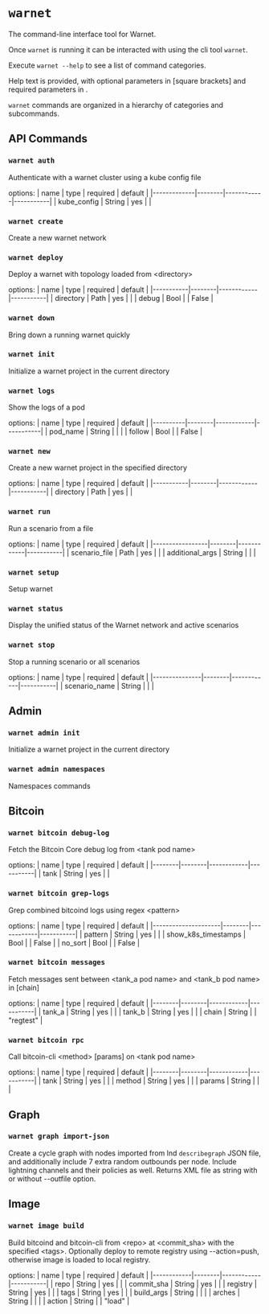 # `warnet`

The command-line interface tool for Warnet.

Once `warnet` is running it can be interacted with using the cli tool `warnet`.

Execute `warnet --help` to see a list of command categories.

Help text is provided, with optional parameters in [square brackets] and required
parameters in <angle brackets>.

`warnet` commands are organized in a hierarchy of categories and subcommands.

## API Commands

### `warnet auth`
Authenticate with a warnet cluster using a kube config file

options:
| name        | type   | required   | default   |
|-------------|--------|------------|-----------|
| kube_config | String | yes        |           |

### `warnet create`
Create a new warnet network


### `warnet deploy`
Deploy a warnet with topology loaded from \<directory>

options:
| name      | type   | required   | default   |
|-----------|--------|------------|-----------|
| directory | Path   | yes        |           |
| debug     | Bool   |            | False     |

### `warnet down`
Bring down a running warnet quickly


### `warnet init`
Initialize a warnet project in the current directory


### `warnet logs`
Show the logs of a pod

options:
| name     | type   | required   | default   |
|----------|--------|------------|-----------|
| pod_name | String |            |           |
| follow   | Bool   |            | False     |

### `warnet new`
Create a new warnet project in the specified directory

options:
| name      | type   | required   | default   |
|-----------|--------|------------|-----------|
| directory | Path   | yes        |           |

### `warnet run`
Run a scenario from a file

options:
| name            | type   | required   | default   |
|-----------------|--------|------------|-----------|
| scenario_file   | Path   | yes        |           |
| additional_args | String |            |           |

### `warnet setup`
Setup warnet


### `warnet status`
Display the unified status of the Warnet network and active scenarios


### `warnet stop`
Stop a running scenario or all scenarios

options:
| name          | type   | required   | default   |
|---------------|--------|------------|-----------|
| scenario_name | String |            |           |

## Admin

### `warnet admin init`
Initialize a warnet project in the current directory


### `warnet admin namespaces`
Namespaces commands


## Bitcoin

### `warnet bitcoin debug-log`
Fetch the Bitcoin Core debug log from \<tank pod name>

options:
| name   | type   | required   | default   |
|--------|--------|------------|-----------|
| tank   | String | yes        |           |

### `warnet bitcoin grep-logs`
Grep combined bitcoind logs using regex \<pattern>

options:
| name                | type   | required   | default   |
|---------------------|--------|------------|-----------|
| pattern             | String | yes        |           |
| show_k8s_timestamps | Bool   |            | False     |
| no_sort             | Bool   |            | False     |

### `warnet bitcoin messages`
Fetch messages sent between \<tank_a pod name> and \<tank_b pod name> in [chain]

options:
| name   | type   | required   | default   |
|--------|--------|------------|-----------|
| tank_a | String | yes        |           |
| tank_b | String | yes        |           |
| chain  | String |            | "regtest" |

### `warnet bitcoin rpc`
Call bitcoin-cli \<method> [params] on \<tank pod name>

options:
| name   | type   | required   | default   |
|--------|--------|------------|-----------|
| tank   | String | yes        |           |
| method | String | yes        |           |
| params | String |            |           |

## Graph

### `warnet graph import-json`
Create a cycle graph with nodes imported from lnd `describegraph` JSON file,
    and additionally include 7 extra random outbounds per node. Include lightning
    channels and their policies as well.
    Returns XML file as string with or without --outfile option.


## Image

### `warnet image build`
Build bitcoind and bitcoin-cli from \<repo> at \<commit_sha> with the specified \<tags>.
    Optionally deploy to remote registry using --action=push, otherwise image is loaded to local registry.

options:
| name       | type   | required   | default   |
|------------|--------|------------|-----------|
| repo       | String | yes        |           |
| commit_sha | String | yes        |           |
| registry   | String | yes        |           |
| tags       | String | yes        |           |
| build_args | String |            |           |
| arches     | String |            |           |
| action     | String |            | "load"    |


